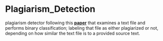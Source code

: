 # Plagiarism_Detection
plagiarism detector following this [**paper**](https://github.com/Mostafa-ashraf19/Plagiarism_Detection/blob/main/Paper/developing-a-corpus-of-plagiarised-short-answers.pdf) that examines a text file and performs binary classification; labeling that file as either plagiarized or not, depending on how similar the text file is to a provided source text.
